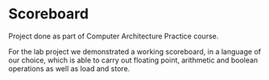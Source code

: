 # Scoreboard
Project done as part of Computer Architecture Practice course.

For the lab project we demonstrated a working scoreboard, in a language of our choice, which is able to carry out floating point, arithmetic and boolean operations as well as load and store.

